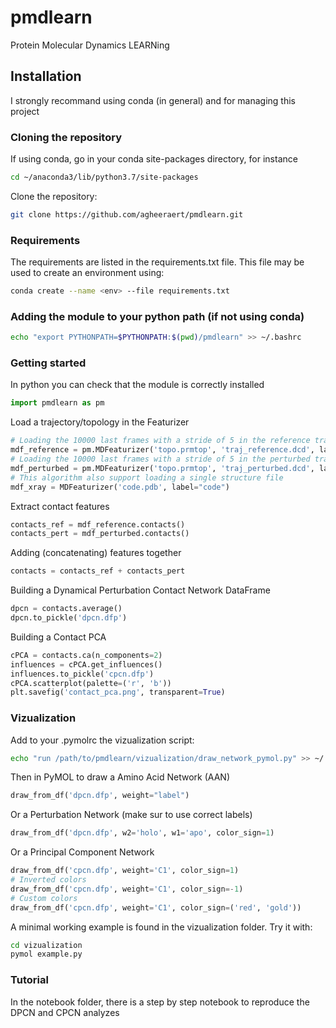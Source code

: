 # pmdlearn
Protein Molecular Dynamics LEARNing 

## Installation
I strongly recommand using conda (in general) and for managing this project
### Cloning the repository
If using conda, go in your conda site-packages directory, for instance
```bash 
cd ~/anaconda3/lib/python3.7/site-packages
```
Clone the repository:
```bash
git clone https://github.com/agheeraert/pmdlearn.git
```
### Requirements
The requirements are listed in the requirements.txt file. This file may be used to create an environment using:
``` bash
conda create --name <env> --file requirements.txt
```
### Adding the module to your python path (if not using conda)
```bash
echo "export PYTHONPATH=$PYTHONPATH:$(pwd)/pmdlearn" >> ~/.bashrc
```
### Getting started
In python you can check that the module is correctly installed
```python
import pmdlearn as pm
```
Load a trajectory/topology in the Featurizer
```python
# Loading the 10000 last frames with a stride of 5 in the reference trajectory  
mdf_reference = pm.MDFeaturizer('topo.prmtop', 'traj_reference.dcd', label="reference", align=False, begin=-10000, stride=5)
# Loading the 10000 last frames with a stride of 5 in the perturbed trajectory  
mdf_perturbed = pm.MDFeaturizer('topo.prmtop', 'traj_perturbed.dcd', label="perturbed", align=False, begin=-10000, stride=5)
# This algorithm also support loading a single structure file
mdf_xray = MDFeaturizer('code.pdb', label="code")
```
Extract contact features
```python
contacts_ref = mdf_reference.contacts()
contacts_pert = mdf_perturbed.contacts()
```
Adding (concatenating) features together
```python
contacts = contacts_ref + contacts_pert
```
Building a Dynamical Perturbation Contact Network DataFrame
```python
dpcn = contacts.average()
dpcn.to_pickle('dpcn.dfp')
```
Building a Contact PCA
```python
cPCA = contacts.ca(n_components=2)
influences = cPCA.get_influences()
influences.to_pickle('cpcn.dfp')
cPCA.scatterplot(palette=('r', 'b'))
plt.savefig('contact_pca.png', transparent=True)
```
### Vizualization
Add to your .pymolrc the vizualization script: 
```bash
echo "run /path/to/pmdlearn/vizualization/draw_network_pymol.py" >> ~/.pymolrc
```
Then in PyMOL to draw a Amino Acid Network (AAN)
```python
draw_from_df('dpcn.dfp', weight="label")
```
Or a Perturbation Network (make sur to use correct labels)
```python
draw_from_df('dpcn.dfp', w2='holo', w1='apo', color_sign=1)
```
Or a Principal Component Network
```python
draw_from_df('cpcn.dfp', weight='C1', color_sign=1)
# Inverted colors
draw_from_df('cpcn.dfp', weight='C1', color_sign=-1)
# Custom colors
draw_from_df('cpcn.dfp', weight='C1', color_sign=('red', 'gold'))
```
A minimal working example is found in the vizualization folder. Try it with:
```bash
cd vizualization
pymol example.py
```

### Tutorial
In the notebook folder, there is a step by step notebook to reproduce the DPCN and CPCN analyzes

